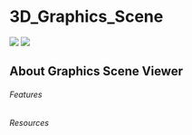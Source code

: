 # 3D_Graphics_Scene
<img src="https://img.shields.io/badge/language-C%2B%2B-8800A7.svg"> <img src="https://img.shields.io/badge/DirectX-11-8800A7.svg">

## About Graphics Scene Viewer
###### Features

###### Resources
